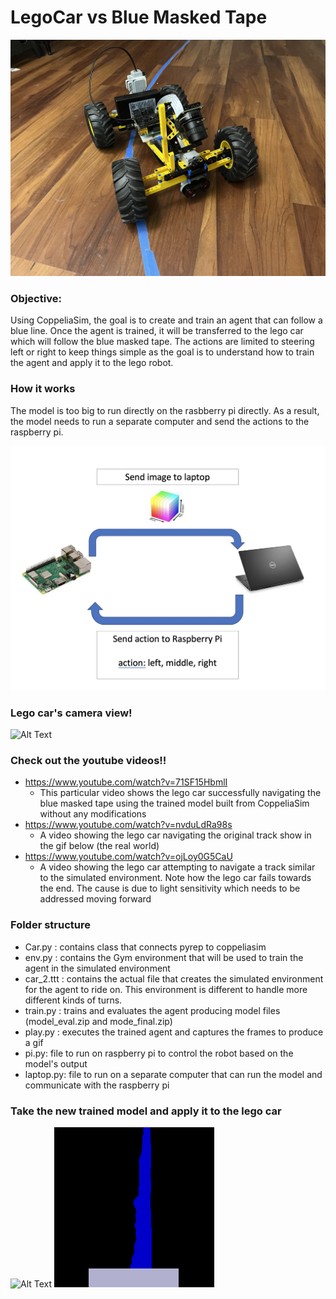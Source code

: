 
# LegoCar vs Blue Masked Tape

<img src="visuals/LegoCar.png" width="512"/>


### Objective:
Using CoppeliaSim, the goal is to create and train an agent that can follow a blue line. Once the agent is trained, it will
be transferred to the lego car which will follow the blue masked tape. The actions are limited to steering left or right to keep things simple
as the goal is to understand how to train the agent and apply it to the lego robot.

### How it works
The  model is too big to run directly on the rasbberry pi directly. As a result, the model needs to run a separate computer and send the actions 
to the raspberry pi.


<img src="visuals/workflow.png" width="512"/>

### Lego car's camera view!
![Alt Text](visuals/Lego_camera_view.gif)


### Check out the youtube videos!!

- https://www.youtube.com/watch?v=71SF15HbmlI
  - This particular video shows the lego car successfully navigating the blue masked tape using the trained model built from CoppeliaSim without any modifications  
- https://www.youtube.com/watch?v=nvduLdRa98s
  - A video showing the lego car navigating the original track show in the gif below (the real world)
- https://www.youtube.com/watch?v=ojLoy0G5CaU
  - A video showing the lego car attempting to navigate a track similar to the simulated environment. 
    Note how the lego car fails towards the end. The cause is due to light 
    sensitivity which needs to be addressed moving forward 




### Folder structure

- Car.py : contains class that connects pyrep to coppeliasim
- env.py : contains the Gym environment that will be used to train the agent in the simulated environment
- car_2.ttt : contains the actual file that creates the simulated environment for the agent to ride on. 
  This environment is different to handle more different kinds of turns.
- train.py : trains and evaluates the agent producing model files (model_eval.zip and mode_final.zip)
- play.py : executes the trained agent and captures the frames to produce a gif
- pi.py: file to run on raspberry pi to control the robot based on the model's output
- laptop.py: file to run on a separate computer that can run the model and communicate with the raspberry pi






### Take the new trained model and apply it to the lego car
![Alt Text](Lego_raw.gif)
![Alt Text](Lego_transformed.gif)